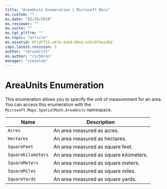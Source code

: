 ```yaml
---
title: "AreaUnits Enumeration | Microsoft Docs"
ms.custom: ""
ms.date: "02/28/2018"
ms.reviewer: ""
ms.suite: ""
ms.tgt_pltfrm: ""
ms.topic: "article"
ms.assetid: 0f1dff15-a67e-4ab0-89ea-e34c074ea36d
caps.latest.revision: 3
author: "rbrundritt"
ms.author: "richbrun"
manager: "stevelom"
---
```

# AreaUnits Enumeration
This enumeration allows you to specify the unit of measurement for an area. You can access this enumeration with the `Microsoft.Maps.SpatialMath.AreaUnits` namespace.

Name                    | Description
----------------------- | ------------------------------------
`Acres`                 | An area measured as acres.
`Hectares`              | An area measured as hectares.
`SquareFeet`            | An area measured as square feet.
`SquareKilometers`      | An area measured as square kilometers.
`SquareMeters`          | An area measured as square meters.
`SquareMiles`           | An area measured as square miles.
`SquareYards`           | An area measured as square yards.
